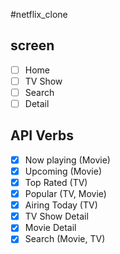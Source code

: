 #netflix_clone

## screen

- [ ] Home
- [ ] TV Show
- [ ] Search
- [ ] Detail

## API Verbs
-[x] Now playing (Movie)
-[x] Upcoming (Movie)
-[x] Top Rated (TV)
-[x] Popular (TV, Movie)
-[x] Airing Today (TV)
-[x] TV Show Detail
-[x] Movie Detail
-[x] Search (Movie, TV)